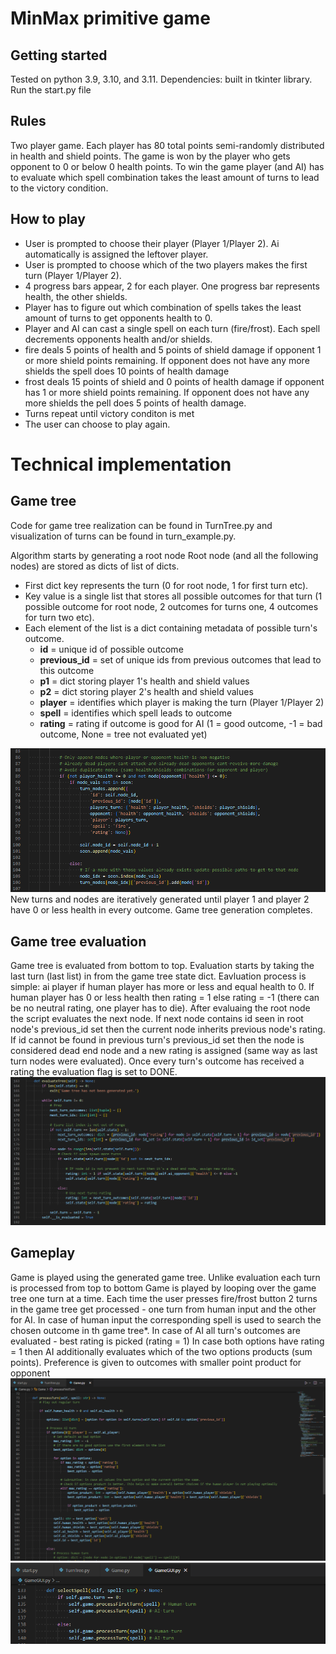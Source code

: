 # MinMax primitive game

## Getting started
Tested on python 3.9, 3.10, and 3.11.
Dependencies: built in tkinter library.
Run the start.py file

## Rules
Two player game.
Each player has 80 total points semi-randomly distributed in health and shield points.
The game is won by the player who gets opponent to 0 or below 0 health points.
To win the game player (and AI) has to evaluate which spell combination takes the least
amount of turns to lead to the victory condition.

## How to play
- User is prompted to choose their player (Player 1/Player 2). 
Ai automatically is assigned the leftover player.
- User is prompted to choose which of the two players makes the first turn (Player 1/Player 2).
- 4 progress bars appear, 2 for each player. One progress bar represents health, the other shields.
- Player has to figure out which combination of spells takes the least amount of turns to get opponents health to 0.
- Player and AI can cast a single spell on each turn (fire/frost). Each spell decrements opponents health and/or shields.
- fire deals 5 points of health and 5 points of shield damage if opponent 1 or more shield points remaining. If opponent does not have any more shields the spell does 10 points of health damage
- frost deals 15 points of shield and 0 points of health damage if opponent has 1 or more shield points remaining. If opponent does not have any more shields the pell does 5 points of health damage.
- Turns repeat until victory conditon is met
- The user can choose to play again.

# Technical implementation
## Game tree
Code for game tree realization can be found in TurnTree.py and visualization of turns can be found in turn_example.py.

Algorithm starts by generating a root node
Root node (and all the following nodes) are stored as dicts of list of dicts. 
- First dict key represents the turn (0 for root node, 1 for first turn etc). 
- Key value is a single list that stores all possible outcomes for that turn (1 possible outcome for root node, 2 outcomes for turns one, 4 outcomes for turn two etc).
- Each element of the list is a dict containing metadata of possible turn's outcome.
    - **id** = unique id of possible outcome
    - **previous_id** = set of unique ids from previous outcomes that lead to this outcome
    - **p1** = dict storing player 1's health and shield values
    - **p2** = dict storing player 2's health and shield values
    - **player** = identifies which player is making the turn (Player 1/Player 2)
    - **spell** = identifies which spell leads to outcome
    - **rating** = rating if outcome is good for AI (1 =  good outcome, -1 = bad outcome, None = tree not evaluated yet)

![Alt text](./media/ex1.PNG?raw=true "Outcome example")
New turns and nodes are iteratively generated until player 1 and player 2 have 0 or less health in every outcome.
Game tree generation completes.

## Game tree evaluation
Game tree is evaluated from bottom to top.
Evaluation starts by taking the last turn (last list) in from the game tree state dict.
Eavluation process is simple: ai player if human player has more or less and equal health to 0.
If human player has 0 or less health then rating = 1 else rating = -1 (there can be no neutral rating, one player has to die).
After evaluaing the root node the script evaluates the next node.
If next node contains id seen in root node's previous_id set then the current node inherits previous node's rating.
If id cannot be found in previous turn's previous_id set then the node is considered dead end node and a new rating is assigned (same way as last turn nodes were evaluated).
Once every turn's outcome has received a rating the evaluation flag is set to DONE.
![Alt text](./media/ex2.PNG?raw=true "Evaluation example")

## Gameplay
Game is played using the generated game tree.
Unlike evaluation each turn is processed from top to bottom
Game is played by looping over the game tree one turn at a time.
Each time the user presses fire/frost button 2 turns in the game tree get processed - one turn from human input and the other for AI.
In case of human input the corresponding spell is used to search the chosen outcome in th game tree*.
In case of AI all turn's outcomes are evaluated - best rating is picked (rating = 1)
In case both options have rating = 1 then AI additionally evaluates which of the two options products (sum points).
Preference is given to outcomes with smaller point product for opponent
![Alt text](./media/ex3.PNG?raw=true "Gameplay example")
![Alt text](./media/ex4.PNG?raw=true "Gameplay example GUI")